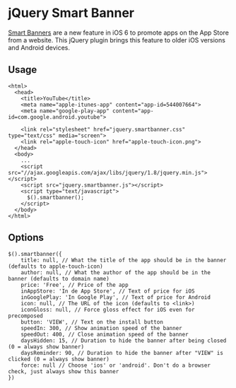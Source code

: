 jQuery Smart Banner
===================

[Smart Banners][1] are a new feature in iOS 6 to promote apps on the App Store from a website. This jQuery plugin
brings this feature to older iOS versions and Android devices.

## Usage ##
    <html>
      <head>
        <title>YouTube</title>
        <meta name="apple-itunes-app" content="app-id=544007664">
        <meta name="google-play-app" content="app-id=com.google.android.youtube">

        <link rel="stylesheet" href="jquery.smartbanner.css" type="text/css" media="screen">
        <link rel="apple-touch-icon" href="apple-touch-icon.png">
      </head>
      <body>
        ...
        <script src="//ajax.googleapis.com/ajax/libs/jquery/1.8/jquery.min.js"></script>
        <script src="jquery.smartbanner.js"></script>
        <script type="text/javascript">
          $().smartbanner();
        </script>
      </body>
    </html>

## Options ##
    $().smartbanner({
        title: null, // What the title of the app should be in the banner (defaults to apple-touch-icon)
        author: null, // What the author of the app should be in the banner (defaults to domain name)
        price: 'Free', // Price of the app
        inAppStore: 'In de App Store', // Text of price for iOS
        inGooglePlay: 'In Google Play', // Text of price for Android
        icon: null, // The URL of the icon (defaults to <link>)
        iconGloss: null, // Force gloss effect for iOS even for precomposed
        button: 'VIEW', // Text on the install button
        speedIn: 300, // Show animation speed of the banner
        speedOut: 400, // Close animation speed of the banner
        daysHidden: 15, // Duration to hide the banner after being closed (0 = always show banner)
        daysReminder: 90, // Duration to hide the banner after "VIEW" is clicked (0 = always show banner)
        force: null // Choose 'ios' or 'android'. Don't do a browser check, just always show this banner
    })

  [1]: http://developer.apple.com/library/ios/#documentation/AppleApplications/Reference/SafariWebContent/PromotingAppswithAppBanners/PromotingAppswithAppBanners.html
